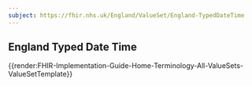 ```yaml
---
subject: https://fhir.nhs.uk/England/ValueSet/England-TypedDateTime
---
```

## England Typed Date Time

{{render:FHIR-Implementation-Guide-Home-Terminology-All-ValueSets-ValueSetTemplate}}